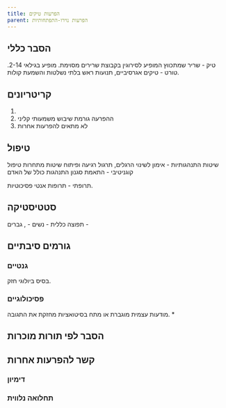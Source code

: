 ```yaml
---
title: הפרעות טיקים
parent: הפרעות נוירו-התפתחותיות
---
```



## הסבר כללי 
טיק - שריר שמתכווץ המופיע לסירוגין בקבוצת שרירים מסוימת. מופיע בגילאי 2-14.
טורט - טיקים אגרסיביים, תנועות ראש בלתי נשלטות והשמעת קולות.

## קריטריונים
1. 
2. ההפרעה גורמת שיבוש משמעותי קליני
3. לא מתאים להפרעות אחרות
## טיפול
שיטות התנהגותיות - אימון לשינוי הרגלים, תרגול רגיעה ופיתוח שיטות מתחרות
טיפול קוגניטיבי - התאמת סגנון התנהגות כולל של האדם

תרופתי - תרופות אנטי פסיכוטיות.
## סטטיסטיקה
תפוצה כללית - 
נשים - , גברים - 
## גורמים סיבתיים
### גנטיים
בסיס ביולוגי חזק.
### פסיכולוגיים
מודעות עצמית מוגברת או מתח בסיטואציות מחזקת את התגובה.
* 
## הסבר לפי תורות מוכרות


## קשר להפרעות אחרות

### דימיון
### תחלואה נלווית




<script src="https://utteranc.es/client.js"
        repo="AdiShamir/AdiShamir.github.io"
        issue-term="pathname"
        label="comment"
        theme="github-dark"
        crossorigin="anonymous"
        async>
</script>
